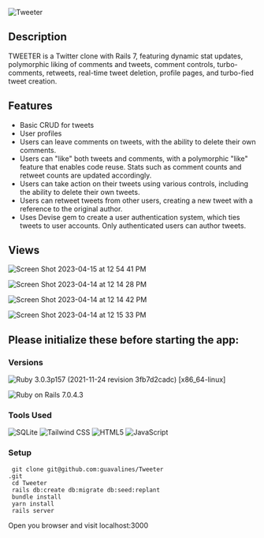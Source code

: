 ![Tweeter](https://user-images.githubusercontent.com/100665876/232444976-a54d7c5a-374a-4ca9-8d35-fe516d6b7735.png)


## Description

TWEETER is a Twitter clone with Rails 7, featuring dynamic stat updates, polymorphic liking of comments and tweets, comment controls, turbo-comments, retweets, real-time tweet deletion, profile pages, and turbo-fied tweet creation.


## Features

- Basic CRUD for tweets
- User profiles
- Users can leave comments on tweets, with the ability to delete their own comments.
- Users can "like" both tweets and comments, with a polymorphic "like" feature that enables code reuse. Stats such as comment counts and retweet counts are updated accordingly.
- Users can take action on their tweets using various controls, including the ability to delete their own tweets.
- Users can retweet tweets from other users, creating a new tweet with a reference to the original author.
- Uses Devise gem to create a user authentication system, which ties tweets to user accounts. Only authenticated users can author tweets.

## Views
![Screen Shot 2023-04-15 at 12 54 41 PM](https://user-images.githubusercontent.com/100665876/232250749-688b9ab4-e9bb-4831-b43b-fb9b3635d460.jpeg)

![Screen Shot 2023-04-14 at 12 14 28 PM](https://user-images.githubusercontent.com/100665876/232137069-6a6c72f5-17c5-4bfd-8ec7-dcf920a943b7.jpeg)

![Screen Shot 2023-04-14 at 12 14 42 PM](https://user-images.githubusercontent.com/100665876/232137391-9c5c0905-86bd-40db-afbe-8ee38e61e400.jpeg)

![Screen Shot 2023-04-14 at 12 15 33 PM](https://user-images.githubusercontent.com/100665876/232137552-49e2252f-3df9-4b94-af44-87fa62bcdd25.jpeg)

## Please initialize these before starting the app:

### Versions


![Ruby](https://img.shields.io/badge/Ruby-CC342D?style=for-the-badge&logo=ruby&logoColor=white) 3.0.3p157 (2021-11-24 revision 3fb7d2cadc) [x86_64-linux]

![Ruby on Rails](https://img.shields.io/badge/Ruby_on_Rails-CC0000?style=for-the-badge&logo=ruby-on-rails&logoColor=white) 7.0.4.3

### Tools Used

![SQLite](https://img.shields.io/badge/SQLite-07405E?style=for-the-badge&logo=sqlite&logoColor=white)
![Tailwind CSS](https://img.shields.io/badge/Tailwind_CSS-38B2AC?style=for-the-badge&logo=tailwind-css&logoColor=white)
![HTML5](https://img.shields.io/badge/HTML5-E34F26?style=for-the-badge&logo=html5&logoColor=white)
![JavaScript](https://img.shields.io/badge/JavaScript-323330?style=for-the-badge&logo=javascript&logoColor=F7DF1E)


### Setup

```
 git clone git@github.com:guavalines/Tweeter
.git
 cd Tweeter
 rails db:create db:migrate db:seed:replant
 bundle install
 yarn install
 rails server
```

Open you browser and visit localhost:3000






